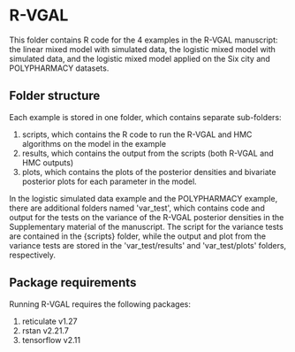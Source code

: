# R-VGAL

This folder contains R code for the 4 examples in the R-VGAL manuscript: the linear mixed model with simulated data, the logistic mixed model with simulated data, and the logistic mixed model applied on the Six city and POLYPHARMACY datasets.

## Folder structure
Each example is stored in one folder, which contains separate sub-folders:
1. scripts, which contains the R code to run the R-VGAL and HMC algorithms on the model in the example
2. results, which contains the output from the scripts (both R-VGAL and HMC outputs)
3. plots, which contains the plots of the posterior densities and bivariate posterior plots for each parameter in the model.

In the logistic simulated data example and the POLYPHARMACY example, there are additional folders named 'var_test', which contains code and output for the tests on the variance of the R-VGAL posterior densities in the Supplementary material of the manuscript. The script for the variance tests are contained in the {scripts} folder, while the output and plot from the variance tests are stored in the 'var_test/results' and 'var_test/plots' folders, respectively.

## Package requirements
Running R-VGAL requires the following packages:
1. reticulate v1.27
2. rstan v2.21.7
3. tensorflow v2.11
